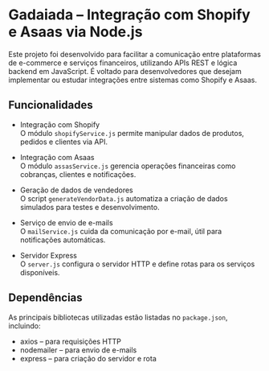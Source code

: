 # Gadaiada – Integração com Shopify e Asaas via Node.js

Este projeto foi desenvolvido para facilitar a comunicação entre plataformas de e-commerce e serviços financeiros, utilizando APIs REST e lógica backend em JavaScript. É voltado para desenvolvedores que desejam implementar ou estudar integrações entre sistemas como Shopify e Asaas.

## Funcionalidades

- Integração com Shopify  
  O módulo `shopifyService.js` permite manipular dados de produtos, pedidos e clientes via API.

- Integração com Asaas  
  O módulo `assasService.js` gerencia operações financeiras como cobranças, clientes e notificações.

- Geração de dados de vendedores  
  O script `generateVendorData.js` automatiza a criação de dados simulados para testes e desenvolvimento.

- Serviço de envio de e-mails  
  O `mailService.js` cuida da comunicação por e-mail, útil para notificações automáticas.

- Servidor Express  
  O `server.js` configura o servidor HTTP e define rotas para os serviços disponíveis.

## Dependências

As principais bibliotecas utilizadas estão listadas no `package.json`, incluindo:

- axios – para requisições HTTP
- nodemailer – para envio de e-mails
- express – para criação do servidor e rota
